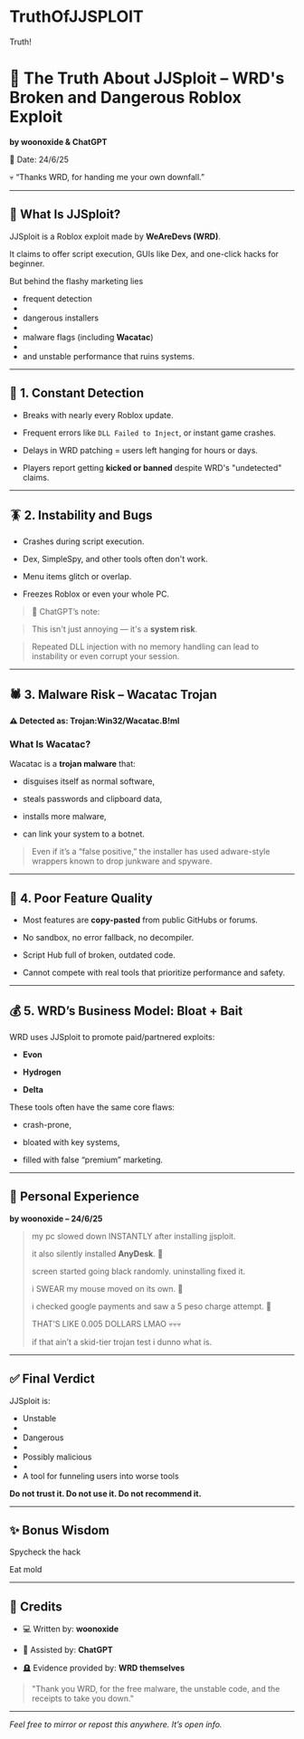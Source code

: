 # TruthOfJJSPLOIT
Truth!


# 🛑 The Truth About JJSploit – WRD's Broken and Dangerous Roblox Exploit

**by woonoxide & ChatGPT**  

📅 Date: 24/6/25  

💀 “Thanks WRD, for handing me your own downfall.”  

---

## 📌 What Is JJSploit?

JJSploit is a Roblox exploit made by **WeAreDevs (WRD)**.  

It claims to offer script execution, GUIs like Dex, and one-click hacks for beginner.

But behind the flashy marketing lies

- frequent detection
- 
- dangerous installers
- 
- malware flags (including **Wacatac**)
- 
- and unstable performance that ruins systems.
  

---

## 🚫 1. Constant Detection

- Breaks with nearly every Roblox update.
  
- Frequent errors like `DLL Failed to Inject`, or instant game crashes.
  
- Delays in WRD patching = users left hanging for hours or days.
  
- Players report getting **kicked or banned** despite WRD's "undetected" claims.
  

---

## 🪳 2. Instability and Bugs

- Crashes during script execution.
  
- Dex, SimpleSpy, and other tools often don't work.
  
- Menu items glitch or overlap.
  
- Freezes Roblox or even your whole PC.
  

> 🧠 ChatGPT’s note:

> This isn't just annoying — it's a **system risk**.

> Repeated DLL injection with no memory handling can lead to instability or even corrupt your session.


---

## 🕷️ 3. Malware Risk – Wacatac Trojan

**⚠️ Detected as: Trojan:Win32/Wacatac.B!ml**

### What Is Wacatac?

Wacatac is a **trojan malware** that:

- disguises itself as normal software,
  
- steals passwords and clipboard data,
  
- installs more malware,
  
- can link your system to a botnet.
  

> Even if it’s a “false positive,” the installer has used adware-style wrappers known to drop junkware and spyware.

---

## 🧪 4. Poor Feature Quality

- Most features are **copy-pasted** from public GitHubs or forums.
  
- No sandbox, no error fallback, no decompiler.
  
- Script Hub full of broken, outdated code.
  
- Cannot compete with real tools that prioritize performance and safety.

---

## 💰 5. WRD’s Business Model: Bloat + Bait

WRD uses JJSploit to promote paid/partnered exploits:

- **Evon**
  
- **Hydrogen**
  
- **Delta**

These tools often have the same core flaws:
- crash-prone,
  
- bloated with key systems,
  
- filled with false “premium” marketing.
  

---

## 🧍 Personal Experience

**by woonoxide – 24/6/25**

> my pc slowed down INSTANTLY after installing jjsploit.
> 
> it also silently installed **AnyDesk**. 🚩
> 
> screen started going black randomly. uninstalling fixed it.
>  
> i SWEAR my mouse moved on its own. 🏴
> 
> i checked google payments and saw a 5 peso charge attempt. 🚩
> 
> THAT’S LIKE 0.005 DOLLARS LMAO 💀💀💀
> 
> if that ain’t a skid-tier trojan test i dunno what is.

---

## ✅ Final Verdict

JJSploit is:

- Unstable
- 
- Dangerous
- 
- Possibly malicious
- 
- A tool for funneling users into worse tools

**Do not trust it. Do not use it. Do not recommend it.**

---

## ✨ Bonus Wisdom

Spycheck the hack

Eat mold


---

## 🙏 Credits

- 💻 Written by: **woonoxide**
  
- 🧠 Assisted by: **ChatGPT**
  
- 🪦 Evidence provided by: **WRD themselves**
   
> "Thank you WRD, for the free malware, the unstable code, and the receipts to take you down."

---

*Feel free to mirror or repost this anywhere. It’s open info.*


